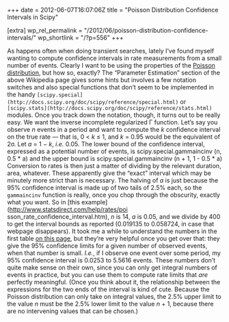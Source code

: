 +++
date = 2012-06-07T16:07:06Z
title = "Poisson Distribution Confidence Intervals in Scipy"

[extra]
wp_rel_permalink = "/2012/06/poisson-distribution-confidence-intervals/"
wp_shortlink = "/?p=556"
+++

As happens often when doing transient searches, lately I’ve found myself
wanting to compute confidence intervals in rate measurements from a small
number of events. Clearly I want to be using the properties of the [Poisson
distribution](http://en.wikipedia.org/wiki/Poisson_distribution), but how so,
exactly?  The “Parameter Estimation” section of the above Wikipedia page gives
some hints but involves a few notation switches and also special functions
that don’t seem to be implemented in the handy
`[scipy.special](http://docs.scipy.org/doc/scipy/reference/special.html)` or
`[scipy.stats](http://docs.scipy.org/doc/scipy/reference/stats.html)` modules.
Once you track down the notation, though, it turns out to be really easy. We
want the inverse incomplete regularized Γ function.  Let’s say you observe _n_
events in a period and want to compute the _k_ confidence interval on the true
rate — that is, 0 < _k_ ≤ 1, and _k_ = 0.95 would be the equivalent of 2σ. Let
_a_ = 1 − _k_, _i.e._ 0.05. The lower bound of the confidence interval,
expressed as a potential number of events, is  scipy.special.gammaincinv (n,
0.5 \* a)  and the upper bound is  scipy.special.gammaincinv (n + 1, 1 - 0.5
\* a)  Conversion to rates is then just a matter of dividing by the relevant
duration, area, whatever. These apparently give the “exact” interval which may
be minutely more strict than is necessary. The halving of _a_ is just because
the 95% confidence interval is made up of two tails of 2.5% each, so the
`gammaincinv` function is really, once you chop through the obscurity, exactly
what you want.  So in [this example](http://www.statsdirect.com/help/rates/poi
sson_rate_confidence_interval.htm), _n_ is 14, _a_ is 0.05, and we divide by
400 to get the interval bounds as reported (0.019135 to 0.058724, in case that
webpage disappears).  It took me a while to understand the numbers in the
first table [on this
page](http://www.math.mcmaster.ca/peter/s743/poissonalpha.html), but they’re
very helpful once you get over that: they give the 95% confidence limits for a
given number of observed events, when that number is small. _I.e._, if I
observe one event over some period, my 95% confidence interval is 0.0253 to
5.5616 events. These numbers don’t quite make sense on their own, since you
can only get integral numbers of events in practice, but you can use them to
compute rate limits that _are_ perfectly meaningful.  (Once you think about
it, the relationship between the expressions for the two ends of the interval
is kind of cute. Because the Poisson distribution can only take on integral
values, the 2.5% upper limit to the value _n_ must be the 2.5% lower limit to
the value _n_ + 1, because there are no intervening values that can be
chosen.)
